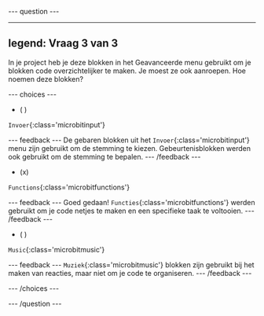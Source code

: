 \--- question ---

***

## legend: Vraag 3 van 3

In je project heb je deze blokken in het Geavanceerde menu gebruikt om je blokken code overzichtelijker te maken. Je moest ze ook aanroepen. Hoe noemen deze blokken?

\--- choices ---

- ( )

`Invoer`{:class='microbitinput'}

\--- feedback ---
De gebaren blokken uit het `Invoer`{:class='microbitinput'} menu zijn gebruikt om de stemming te kiezen. Gebeurtenisblokken werden ook gebruikt om de stemming te bepalen.
\--- /feedback ---

- (x)

`Functions`{:class='microbitfunctions'}

\--- feedback ---
Goed gedaan! `Functies`{:class='microbitfunctions'} werden gebruikt om je code netjes te maken en een specifieke taak te voltooien.
\--- /feedback ---

- ( )

`Music`{:class='microbitmusic'}

\--- feedback ---
`Muziek`{:class='microbitmusic'} blokken zijn gebruikt bij het maken van reacties, maar niet om je code te organiseren.
\--- /feedback ---

\--- /choices ---

\--- /question ---
